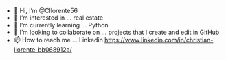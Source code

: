 - 👋 Hi, I’m @Cllorente56
- 👀 I’m interested in ... real estate
- 🌱 I’m currently learning ... Python
- 💞️ I’m looking to collaborate on ... projects that I create and edit in GitHub
- 📫 How to reach me ... Linkedin https://www.linkedin.com/in/christian-llorente-bb068912a/

<!---
Cllorente56/Cllorente56 is a ✨ special ✨ repository because its `README.md` (this file) appears on your GitHub profile.
You can click the Preview link to take a look at your changes.
--->
